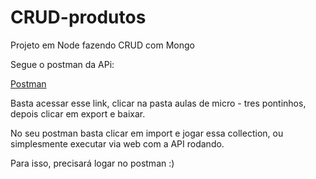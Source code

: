 # CRUD-produtos
Projeto em Node fazendo CRUD com Mongo

Segue o postman da APi:


[Postman](https://www.postman.com/restless-desert-421356/workspace/projeto-node/documentation/17639626-f9f3386a-e06b-45b5-b5d8-c194bf769010)



Basta acessar esse link, clicar na pasta aulas de micro - tres pontinhos, depois clicar em export e baixar.

No seu postman basta clicar em import e jogar essa collection, ou simplesmente executar via web com a API rodando.

Para isso, precisará logar no postman :)
